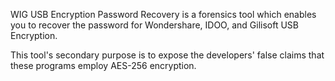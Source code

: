 
WIG USB Encryption Password Recovery is a forensics tool which enables you to recover the password for Wondershare, IDOO, and Gilisoft USB Encryption.

This tool's secondary purpose is to expose the developers' false claims that these programs employ AES-256 encryption.
